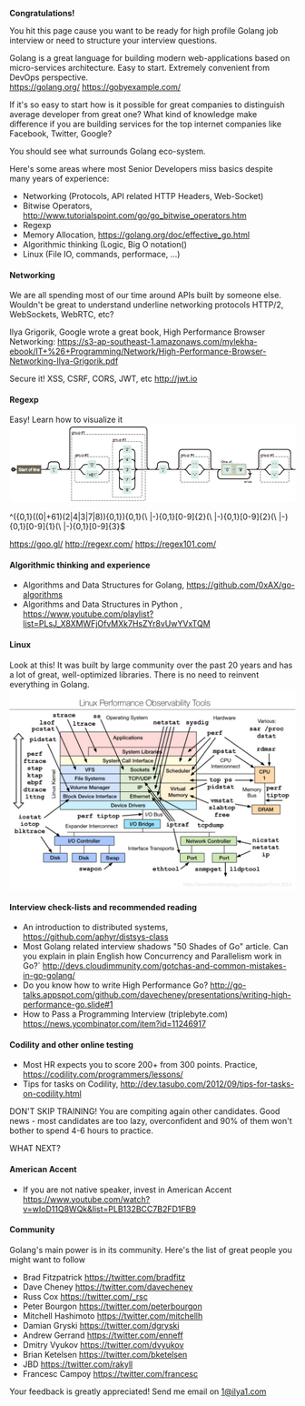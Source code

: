 **Congratulations!**

You hit this page cause you want to be ready for high profile Golang job interview or need to structure your interview questions.  

Golang is a great language for building modern web-applications based on micro-services architecture. Easy to start. Extremely convenient from DevOps perspective.  
https://golang.org/
https://gobyexample.com/

If it's so easy to start how is it possible for great companies to distinguish average developer from great one? What kind of knowledge make difference if you are building services for the top internet companies like Facebook, Twitter, Google?

You should see what surrounds Golang eco-system. 

Here's some areas where most Senior Developers miss basics despite many years of experience:
   - Networking (Protocols, API related HTTP Headers, Web-Socket) 
   - Bitwise Operators, http://www.tutorialspoint.com/go/go_bitwise_operators.htm
   - Regexp
   - Memory Allocation, https://golang.org/doc/effective_go.html
   - Algorithmic thinking (Logic, Big O notation()
   - Linux (File IO, commands, performace, ...)

#### Networking 
We are all spending most of our time around APIs built by someone else.
Wouldn't be great to understand underline networking protocols HTTP/2, WebSockets, WebRTC, etc?

Ilya Grigorik, Google wrote a great book, High Performance Browser Networking: 
https://s3-ap-southeast-1.amazonaws.com/mylekha-ebook/IT+%26+Programming/Network/High-Performance-Browser-Networking-Ilya-Grigorik.pdf

Secure it! XSS, CSRF, CORS, JWT, etc
http://jwt.io 

#### Regexp
Easy! Learn how to visualize it
![Regex](regex.png)

^\({0,1}((0|\+61)(2|4|3|7|8)){0,1}\){0,1}(\ |-){0,1}[0-9]{2}(\ |-){0,1}[0-9]{2}(\ |-){0,1}[0-9]{1}(\ |-){0,1}[0-9]{3}$

https://goo.gl/
http://regexr.com/
https://regex101.com/

#### Algorithmic thinking and experience
* Algorithms and Data Structures for Golang, https://github.com/0xAX/go-algorithms
* Algorithms and Data Structures in Python , https://www.youtube.com/playlist?list=PLsJ_X8XMWFjOfvMXk7HsZYr8vUwYVxTQM

#### Linux 
Look at this! It was built by large community over the past 20 years and has a lot of great, well-optimized libraries. There is no need to reinvent everything in Golang.  
![Linux Perfomance Tools](linux.jpg)

#### Interview check-lists and recommended reading 
* An introduction to distributed systems, https://github.com/aphyr/distsys-class
* Most Golang related interview shadows "50 Shades of Go" article.
Can you explain in plain English how Concurrency and Parallelism work in Go?`
http://devs.cloudimmunity.com/gotchas-and-common-mistakes-in-go-golang/
* Do you know how to write High Performance Go?
http://go-talks.appspot.com/github.com/davecheney/presentations/writing-high-performance-go.slide#1
* How to Pass a Programming Interview (triplebyte.com)
https://news.ycombinator.com/item?id=11246917


#### Codility and other online testing 
* Most HR expects you to score 200+ from 300 points. Practice, https://codility.com/programmers/lessons/  
* Tips for tasks on Codility, http://dev.tasubo.com/2012/09/tips-for-tasks-on-codility.html

DON'T SKIP TRAINING! You are compiting again other candidates. Good news - most candidates are too lazy, overconfident and 90% of them won't bother to spend 4-6 hours to practice.

WHAT NEXT?

#### American Accent
* If you are not native speaker, invest in American Accent
https://www.youtube.com/watch?v=wIoD11Q8WQk&list=PLB132BCC7B2FD1FB9


#### Community 
Golang's main power is in its community. Here's the list of great people you might want to follow
* Brad Fitzpatrick https://twitter.com/bradfitz
* Dave Cheney https://twitter.com/davecheney
* Russ Cox https://twitter.com/_rsc
* Peter Bourgon https://twitter.com/peterbourgon
* Mitchell Hashimoto https://twitter.com/mitchellh
* Damian Gryski https://twitter.com/dgryski
* Andrew Gerrand https://twitter.com/enneff
* Dmitry Vyukov https://twitter.com/dvyukov
* Brian Ketelsen https://twitter.com/bketelsen
* JBD https://twitter.com/rakyll
* Francesc Campoy https://twitter.com/francesc

Your feedback is greatly appreciated! Send me email on 1@ilya1.com